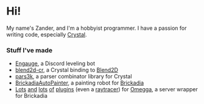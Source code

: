 # Hi!

My name's Zander, and I'm a hobbyist programmer. I have a passion for writing code, especially [Crystal](https://crystal-lang.org/).

### Stuff I've made

* [Engauge](https://engau.ge/), a Discord leveling bot
* [blend2d-cr](https://github.com/voximity/blend2d-cr), a Crystal binding to [Blend2D](https://blend2d.com/)
* [pars3k](https://github.com/voximity/pars3k), a parser combinator library for Crystal
* [BrickadiaAutoPainter](https://github.com/brickadia-community/BrickadiaAutoPainter), a painting robot for [Brickadia](https://brickadia.com/)
* [Lots](https://github.com/voximity/omegga-teleports) [and](https://github.com/voximity/omegga-behind-you) [lots](https://github.com/voximity/omegga-behind-you) [of](https://github.com/voximity/omegga-hints) [plugins](https://github.com/voximity/omegga-mail) (even a [raytracer](https://github.com/voximity/omegga-raytracer)) for [Omegga](https://github.com/brickadia-community/omegga), a server wrapper for Brickadia
